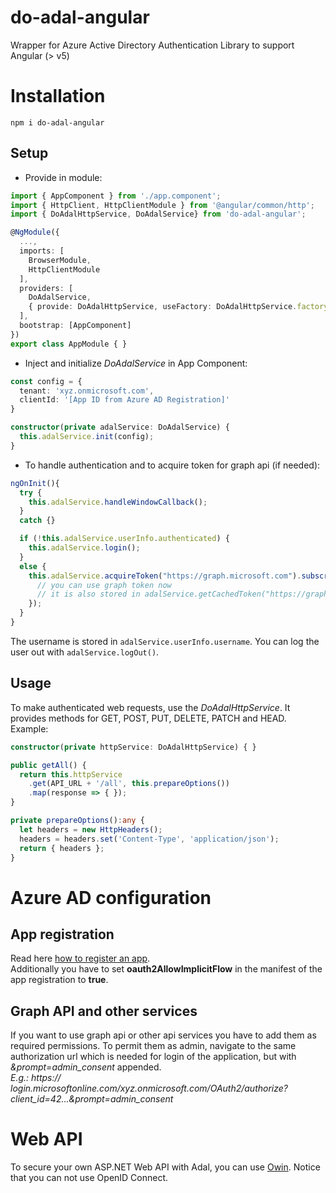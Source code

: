 # do-adal-angular
Wrapper for Azure Active Directory Authentication Library to support Angular (> v5)

# Installation
`npm i do-adal-angular`

## Setup

* Provide in module:  
``` typescript
import { AppComponent } from './app.component';
import { HttpClient, HttpClientModule } from '@angular/common/http';
import { DoAdalHttpService, DoAdalService} from 'do-adal-angular';

@NgModule({
  ...,
  imports: [
    BrowserModule,
    HttpClientModule
  ],
  providers: [
    DoAdalService,
    { provide: DoAdalHttpService, useFactory: DoAdalHttpService.factory, deps: [HttpClient, DoAdalService] }
  ],
  bootstrap: [AppComponent]
})
export class AppModule { }
```

* Inject and initialize *DoAdalService* in App Component:
``` typescript
const config = {
  tenant: 'xyz.onmicrosoft.com',
  clientId: '[App ID from Azure AD Registration]'
}

constructor(private adalService: DoAdalService) {
  this.adalService.init(config);
}
```

* To handle authentication and to acquire token for graph api (if needed):
``` typescript
ngOnInit(){
  try {
    this.adalService.handleWindowCallback();
  }
  catch {}

  if (!this.adalService.userInfo.authenticated) {
    this.adalService.login();
  }
  else {
    this.adalService.acquireToken("https://graph.microsoft.com").subscribe(token => {
      // you can use graph token now
      // it is also stored in adalService.getCachedToken("https://graph.microsoft.com")
    });
  }
}
```

The username is stored in `adalService.userInfo.username`. You can log the user out with `adalService.logOut()`.

## Usage
To make authenticated web requests, use the *DoAdalHttpService*. It provides methods for GET, POST, PUT, DELETE, PATCH and HEAD. Example:  
``` typescript
constructor(private httpService: DoAdalHttpService) { }

public getAll() {
  return this.httpService
    .get(API_URL + '/all', this.prepareOptions())
    .map(response => { });
}

private prepareOptions():any {
  let headers = new HttpHeaders();
  headers = headers.set('Content-Type', 'application/json');
  return { headers };
}
```

# Azure AD configuration
## App registration
Read here [how to register an app](https://docs.microsoft.com/en-us/azure/active-directory/develop/active-directory-devquickstarts-webapi-dotnet#step-1-register-an-application-with-azure-ad).  
Additionally you have to set **oauth2AllowImplicitFlow** in the manifest of the app registration to **true**.  

## Graph API and other services
If you want to use graph api or other api services you have to add them as required permissions. To permit them as admin, navigate to the same authorization url which is needed for login of the application, but with *&prompt=admin_consent* appended.  
*E.g.: https:// login.microsoftonline.com/xyz.onmicrosoft.com/OAuth2/authorize?client_id=42...&prompt=admin_consent*

# Web API
To secure your own ASP.NET Web API with Adal, you can use [Owin](https://docs.microsoft.com/en-us/azure/active-directory/develop/active-directory-devquickstarts-webapi-dotnet#step-2-set-up-the-app-to-use-the-owin-authentication-pipeline). Notice that you can not use OpenID Connect.
